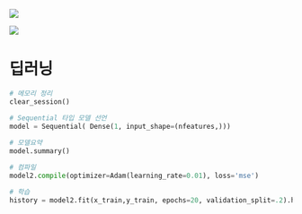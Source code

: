
![](https://i.imgur.com/iHd4ln3.png)

![](https://i.imgur.com/jfZB0bM.png)


# 딥러닝

```python
# 메모리 정리
clear_session()

# Sequential 타입 모델 선언
model = Sequential( Dense(1, input_shape=(nfeatures,)))
  
# 모델요약
model.summary()
```

```python
# 컴파일
model2.compile(optimizer=Adam(learning_rate=0.01), loss='mse')
```

```python
# 학습
history = model2.fit(x_train,y_train, epochs=20, validation_split=.2).history
```

